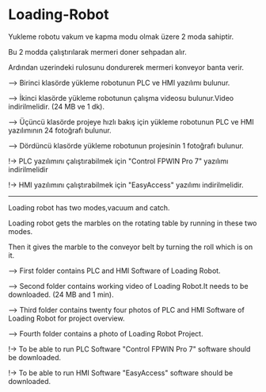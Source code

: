 # Loading-Robot

Yukleme robotu vakum ve kapma modu olmak üzere 2 moda sahiptir.

Bu 2 modda çalıştırılarak mermeri doner sehpadan alır.

Ardından uzerindeki rulosunu dondurerek mermeri konveyor banta verir.

--> Birinci klasörde yükleme robotunun PLC ve HMI yazılımı bulunur.

--> İkinci klasörde yükleme robotunun çalışma videosu bulunur.Video indirilmelidir. (24 MB ve 1 dk).

--> Üçüncü klasörde projeye hızlı bakış için yükleme robotunun PLC ve HMI yazılımının 24 fotoğrafı bulunur.

--> Dördüncü klasörde yükleme robotunun projesinin 1 fotoğrafı bulunur.

!-> PLC yazılımını çalıştırabilmek için "Control FPWIN Pro 7" yazılımı indirilmelidir

!-> HMI yazılımını çalıştırabilmek için "EasyAccess" yazılımı indirilmelidir.


*****************************************************************************************************************


Loading robot has two modes,vacuum and catch.

Loading robot gets the marbles on the rotating table by running in these two modes. 

Then it gives the marble to the conveyor belt by turning the roll which is on it.

--> First folder contains PLC and HMI Software of Loading Robot.

--> Second folder contains working video of Loading Robot.It needs to be downloaded. (24 MB and 1 min).

--> Third folder contains twenty four photos of PLC and HMI Software of Loading Robot for project overview.

--> Fourth folder contains a photo of Loading Robot Project.

!-> To be able to run PLC Software "Control FPWIN Pro 7" software should be downloaded.

!-> To be able to run HMI Software "EasyAccess" software should be downloaded.

